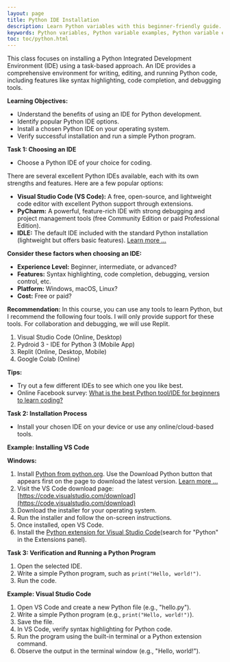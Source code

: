 ```yaml
---
layout: page
title: Python IDE Installation
description: Learn Python variables with this beginner-friendly guide. Understand variable naming rules, assignments, and operations with examples and exercises. Perfect for students and professionals starting their Python journey.  
keywords: Python variables, Python variable examples, Python variable exercises, Python variable naming rules, Python variable assignment, Python beginner tutorials, Python programming basics, learn Python variables, Python coding exercises
toc: toc/python.html
---
```


This class focuses on installing a Python Integrated Development Environment (IDE) using a task-based approach. An IDE provides a comprehensive environment for writing, editing, and running Python code, including features like syntax highlighting, code completion, and debugging tools.

**Learning Objectives:**

* Understand the benefits of using an IDE for Python development.
* Identify popular Python IDE options.
* Install a chosen Python IDE on your operating system.
* Verify successful installation and run a simple Python program.

**Task 1: Choosing an IDE**

- Choose a Python IDE of your choice for coding.

There are several excellent Python IDEs available, each with its own strengths and features. Here are a few popular options:

* **Visual Studio Code (VS Code):** A free, open-source, and lightweight code editor with excellent Python support through extensions. 
* **PyCharm:** A powerful, feature-rich IDE with strong debugging and project management tools (free Community Edition or paid Professional Edition).
* **IDLE:** The default IDE included with the standard Python installation (lightweight but offers basic features). [Learn more ...](tools.md) 

**Consider these factors when choosing an IDE:**

* **Experience Level:** Beginner, intermediate, or advanced?
* **Features:** Syntax highlighting, code completion, debugging, version control, etc.
* **Platform:** Windows, macOS, Linux?
* **Cost:** Free or paid?

**Recommendation:** In this course, you can use any tools to learn Python, but I recommend the following four tools. I will only provide support for these tools. For collaboration and debugging, we will use Replit.

1. Visual Studio Code (Online, Desktop)
2. Pydroid 3 - IDE for Python 3 (Mobile App)
3. Replit (Online, Desktop, Mobile)
4. Google Colab (Online) 

**Tips:**

- Try out a few different IDEs to see which one you like best. 
- Online Facebook survey: [What is the best Python tool/IDE for beginners to learn coding?](https://www.facebook.com/share/p/TkMtfWqJG31Hkvww/)

**Task 2: Installation Process**

- Install your chosen IDE on your device or use any online/cloud-based tools.

**Example: Installing VS Code**

**Windows:**
1. Install [Python from python.org](https://www.python.org/downloads/). Use the Download Python button that appears first on the page to download the latest version. [Learn more ...](https://code.visualstudio.com/docs/python/python-tutorial#_install-a-python-interpreter)
2. Visit the VS Code download page: [https://code.visualstudio.com/download](https://code.visualstudio.com/download)
3. Download the installer for your operating system.
4. Run the installer and follow the on-screen instructions.
5. Once installed, open VS Code.
6. Install the [Python extension for Visual Studio Code](https://marketplace.visualstudio.com/items?itemName=ms-python.python)(search for "Python" in the Extensions panel).

**Task 3: Verification and Running a Python Program**

1. Open the selected IDE.
2. Write a simple Python program, such as `print("Hello, world!")`.
3. Run the code.

**Example: Visual Studio Code**

1. Open VS Code and create a new Python file (e.g., "hello.py").
2. Write a simple Python program (e.g., `print("Hello, world!")`).
3. Save the file.
4. In VS Code, verify syntax highlighting for Python code.
5. Run the program using the built-in terminal or a Python extension command.
6. Observe the output in the terminal window (e.g., "Hello, world!").

<script async src="https://pagead2.googlesyndication.com/pagead/js/adsbygoogle.js?client=ca-pub-1602443888929206"
     crossorigin="anonymous"></script>
<!-- display square -->
<ins class="adsbygoogle"
     style="display:block"
     data-ad-client="ca-pub-1602443888929206"
     data-ad-slot="9845543342"
     data-ad-format="auto"
     data-full-width-responsive="true"></ins>
<script>
     (adsbygoogle = window.adsbygoogle || []).push({});
</script>



